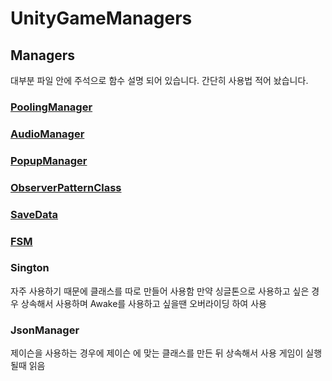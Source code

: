 # UnityGameManagers

## Managers

대부분 파일 안에 주석으로 함수 설명 되어 있습니다.
간단히 사용법 적어 놨습니다.

### [PoolingManager](ManagersMarkDown/PoolingManager.md)

### [AudioManager](ManagersMarkDown/AudioManager.md)

### [PopupManager](ManagersMarkDown/PopupManager.md)

### [ObserverPatternClass](ManagersMarkDown/ObserverPatternClass.md)

### [SaveData](ManagersMarkDown/SaveDataManger.md)

### [FSM](ManagersMarkDown/FSM.md)

### Sington
자주 사용하기 때문에 클래스를 따로 만들어 사용함 만약 싱글톤으로 사용하고 싶은 경우 상속해서 사용하며 Awake를 사용하고 싶을땐 오버라이딩 하여 사용

### JsonManager
제이슨을 사용하는 경우에 제이슨 에 맞는 클래스를 만든 뒤 상속해서 사용
게임이 실행될때 읽음